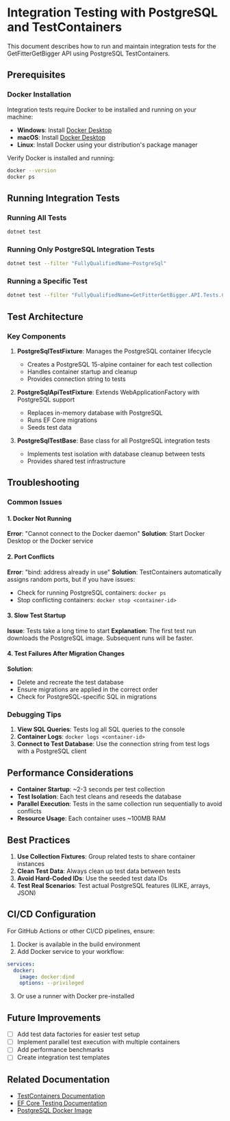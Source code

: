 # Integration Testing with PostgreSQL and TestContainers

This document describes how to run and maintain integration tests for the GetFitterGetBigger API using PostgreSQL TestContainers.

## Prerequisites

### Docker Installation
Integration tests require Docker to be installed and running on your machine:

- **Windows**: Install [Docker Desktop](https://www.docker.com/products/docker-desktop)
- **macOS**: Install [Docker Desktop](https://www.docker.com/products/docker-desktop)
- **Linux**: Install Docker using your distribution's package manager

Verify Docker is installed and running:
```bash
docker --version
docker ps
```

## Running Integration Tests

### Running All Tests
```bash
dotnet test
```

### Running Only PostgreSQL Integration Tests
```bash
dotnet test --filter "FullyQualifiedName~PostgreSql"
```

### Running a Specific Test
```bash
dotnet test --filter "FullyQualifiedName=GetFitterGetBigger.API.Tests.Controllers.ExercisesControllerPostgreSqlTests.GetExercises_ReturnsPagedListOfExercises"
```

## Test Architecture

### Key Components

1. **PostgreSqlTestFixture**: Manages the PostgreSQL container lifecycle
   - Creates a PostgreSQL 15-alpine container for each test collection
   - Handles container startup and cleanup
   - Provides connection string to tests

2. **PostgreSqlApiTestFixture**: Extends WebApplicationFactory with PostgreSQL support
   - Replaces in-memory database with PostgreSQL
   - Runs EF Core migrations
   - Seeds test data

3. **PostgreSqlTestBase**: Base class for all PostgreSQL integration tests
   - Implements test isolation with database cleanup between tests
   - Provides shared test infrastructure

## Troubleshooting

### Common Issues

#### 1. Docker Not Running
**Error**: "Cannot connect to the Docker daemon"
**Solution**: Start Docker Desktop or the Docker service

#### 2. Port Conflicts
**Error**: "bind: address already in use"
**Solution**: TestContainers automatically assigns random ports, but if you have issues:
- Check for running PostgreSQL containers: `docker ps`
- Stop conflicting containers: `docker stop <container-id>`

#### 3. Slow Test Startup
**Issue**: Tests take a long time to start
**Explanation**: The first test run downloads the PostgreSQL image. Subsequent runs will be faster.

#### 4. Test Failures After Migration Changes
**Solution**: 
- Delete and recreate the test database
- Ensure migrations are applied in the correct order
- Check for PostgreSQL-specific SQL in migrations

### Debugging Tips

1. **View SQL Queries**: Tests log all SQL queries to the console
2. **Container Logs**: `docker logs <container-id>`
3. **Connect to Test Database**: Use the connection string from test logs with a PostgreSQL client

## Performance Considerations

- **Container Startup**: ~2-3 seconds per test collection
- **Test Isolation**: Each test cleans and reseeds the database
- **Parallel Execution**: Tests in the same collection run sequentially to avoid conflicts
- **Resource Usage**: Each container uses ~100MB RAM

## Best Practices

1. **Use Collection Fixtures**: Group related tests to share container instances
2. **Clean Test Data**: Always clean up test data between tests
3. **Avoid Hard-Coded IDs**: Use the seeded test data IDs
4. **Test Real Scenarios**: Test actual PostgreSQL features (ILIKE, arrays, JSON)

## CI/CD Configuration

For GitHub Actions or other CI/CD pipelines, ensure:

1. Docker is available in the build environment
2. Add Docker service to your workflow:

```yaml
services:
  docker:
    image: docker:dind
    options: --privileged
```

3. Or use a runner with Docker pre-installed

## Future Improvements

- [ ] Add test data factories for easier test setup
- [ ] Implement parallel test execution with multiple containers
- [ ] Add performance benchmarks
- [ ] Create integration test templates

## Related Documentation

- [TestContainers Documentation](https://testcontainers.com/)
- [EF Core Testing Documentation](https://docs.microsoft.com/en-us/ef/core/testing/)
- [PostgreSQL Docker Image](https://hub.docker.com/_/postgres)